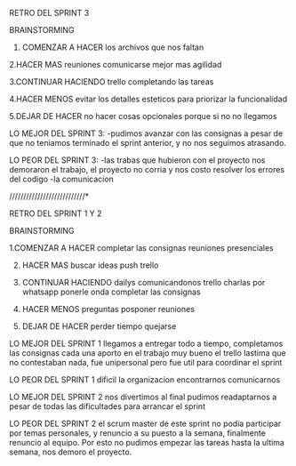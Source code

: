 RETRO DEL SPRINT 3

BRAINSTORMING
1. COMENZAR A HACER
los archivos que nos faltan

2.HACER MAS
reuniones
comunicarse mejor
mas agilidad

3.CONTINUAR HACIENDO
trello
completando las tareas

4.HACER MENOS
evitar los detalles esteticos para priorizar la funcionalidad

5.DEJAR DE HACER
no hacer cosas opcionales porque si no no llegamos

LO MEJOR DEL SPRINT 3:
-pudimos avanzar con las consignas a pesar de que no teniamos terminado el sprint anterior, y no nos seguimos atrasando.

LO PEOR DEL SPRINT 3:
-las trabas que hubieron con el proyecto nos demoraron el trabajo, el proyecto no corria y nos costo resolver los errores del codigo
-la comunicacion

///////////////////////////*




RETRO DEL SPRINT 1 Y 2

BRAINSTORMING

1.COMENZAR A HACER
completar las consignas
reuniones presenciales

2. HACER MAS
buscar ideas
push
trello

3. CONTINUAR HACIENDO
dailys 
comunicandonos
trello
charlas por whatsapp
ponerle onda
completar las consignas

4. HACER MENOS
preguntas
posponer reuniones

5. DEJAR DE HACER
perder tiempo
quejarse

LO MEJOR DEL SPRINT 1
llegamos a entregar todo a tiempo, completamos las consignas
cada una aporto en el trabajo
muy bueno el trello lastima que no contestaban nada, fue unipersonal pero fue util para coordinar el sprint

LO PEOR DEL SPRINT 1
dificil la organizacion encontrarnos comunicarnos

LO MEJOR DEL SPRINT 2
nos divertimos al final
pudimos readaptarnos a pesar de todas las dificultades para arrancar el sprint

LO PEOR DEL SPRINT 2
el scrum master de este sprint no podia participar por temas personales, y renuncio a su puesto a la semana, finalmente renuncio al equipo. Por esto no pudimos empezar las tareas hasta la ultima semana, nos demoro el proyecto.
